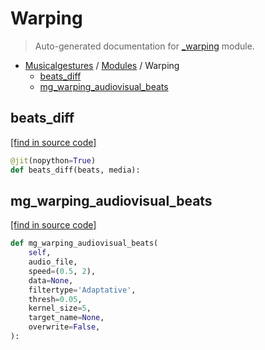 # Warping

> Auto-generated documentation for [_warping](https://github.com/fourMs/MGT-python/blob/master/musicalgestures/_warping.py) module.

- [Musicalgestures](README.md#musicalgestures-index) / [Modules](MODULES.md#musicalgestures-modules) / Warping
    - [beats_diff](#beats_diff)
    - [mg_warping_audiovisual_beats](#mg_warping_audiovisual_beats)

## beats_diff

[[find in source code]](https://github.com/fourMs/MGT-python/blob/master/musicalgestures/_warping.py#L14)

```python
@jit(nopython=True)
def beats_diff(beats, media):
```

## mg_warping_audiovisual_beats

[[find in source code]](https://github.com/fourMs/MGT-python/blob/master/musicalgestures/_warping.py#L21)

```python
def mg_warping_audiovisual_beats(
    self,
    audio_file,
    speed=(0.5, 2),
    data=None,
    filtertype='Adaptative',
    thresh=0.05,
    kernel_size=5,
    target_name=None,
    overwrite=False,
):
```
